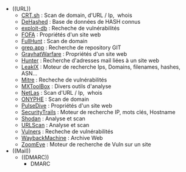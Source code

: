- ((URL))
	- [CRT.sh](https://crt.sh/) : Scan de domain, d'URL / Ip,  whois
	- [DeHashed](https://www.dehashed.com) : Base de données de HASH connus
	- [exploit-db](https://www.exploit-db.com) : Recheche de vulnérabilités
	- [FOFA](https://en.fofa.info) : Propriétés d'un site web
	- [FullHunt](https://fullhunt.io/) : Scan de domain
	- [grep.app](https://grep.app/) : Recherche de repository GIT
	- [GrayhatWarfare](https://buckets.grayhatwarfare.com) : Propriétés d'un site web
	- [Hunter](https://hunter.io/) : Recherche d'adresses mail liées à un site web
	- [LeakIX](https://leakix.net) : Moteur de recherche Ips, Domains, filenames, hashes, ASN…
	- [Mitre](https://cve.mitre.org) : Recheche de vulnérabilités
	- [MXToolBox](https://mxtoolbox.com) : Divers outils d'analyse
	- [NetLas](https://app.netlas.io/) : Scan d'URL / Ip,  whois
	- [ONYPHE](https://www.onyphe.io/) : Scan de domain
	- [PulseDive](https://pulsedive.com) : Propriétés d'un site web
	- [SecurityTrails](https://securitytrails.com) : Moteur de recherche IP, mots clés, Hostname
	- [Shodan](https://www.shodan.io/) : Analyse et scan
	- [URLScan](https://urlscan.io/) : Analyse et scan
	- [Vulners](https://vulners.com) : Recheche de vulnérabilités
	- [WaybackMachine](https://archive.org/web/) : Archive Web
	- [ZoomEye](https://www.zoomeye.org) : Moteur de recherche de Vuln sur un site
- ((Mail))
	- ((DMARC))
		- DMARC